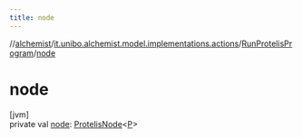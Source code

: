 ```yaml
---
title: node
---
```

//[alchemist](../../../index.html)/[it.unibo.alchemist.model.implementations.actions](../index.html)/[RunProtelisProgram](index.html)/[node](node.html)



# node



[jvm]\
private val [node](node.html): [ProtelisNode](../../it.unibo.alchemist.model.implementations.nodes/-protelis-node/index.html)<[P](../../it.unibo.alchemist.model/-protelis-incarnation/index.html)>




